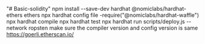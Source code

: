 "# Basic-solidity" 
npm install --save-dev hardhat @nomiclabs/hardhat-ethers ethers
npx hardhat
config file -require("@nomiclabs/hardhat-waffle")
npx hardhat compile
npx hardhat test
npx hardhat run scripts/deploy.js --network ropsten
make sure the compiler version and config version is same
https://goerli.etherscan.io/



